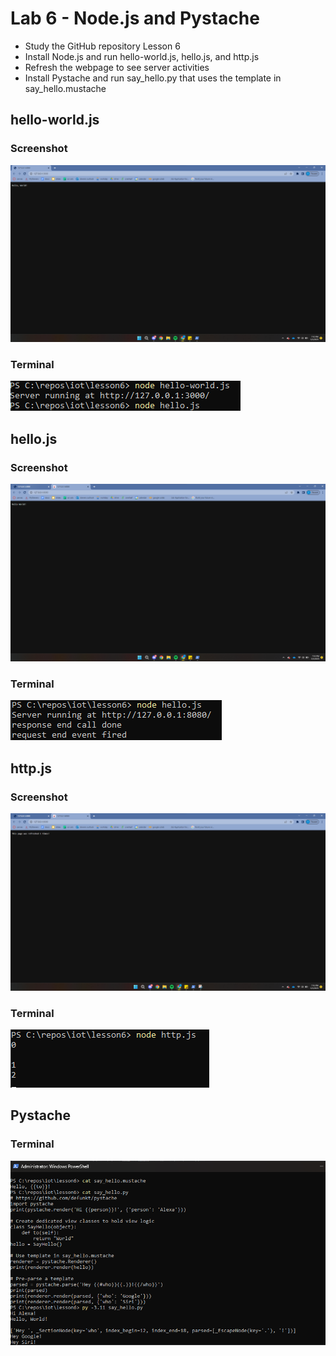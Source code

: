 # Lab 6 - Node.js and Pystache
- Study the GitHub repository Lesson 6
- Install Node.js and run hello-world.js, hello.js, and http.js
- Refresh the webpage to see server activities
- Install Pystache and run say_hello.py that uses the template in say_hello.mustache



## hello-world.js
### Screenshot
![](https://github.com/tnuevaes/CPE322_S23/blob/a537c169549ea77a55b6f3d789c280ffff717d49/lab%206/Hello_world.png)

### Terminal
![](https://github.com/tnuevaes/CPE322_S23/blob/a537c169549ea77a55b6f3d789c280ffff717d49/lab%206/Hello_world_terminal.png)

## hello.js
### Screenshot
![](https://github.com/tnuevaes/CPE322_S23/blob/a537c169549ea77a55b6f3d789c280ffff717d49/lab%206/Hello.png)
### Terminal
![](https://github.com/tnuevaes/CPE322_S23/blob/a537c169549ea77a55b6f3d789c280ffff717d49/lab%206/hello_terminal.png)

## http.js
### Screenshot
![](https://github.com/tnuevaes/CPE322_S23/blob/a537c169549ea77a55b6f3d789c280ffff717d49/lab%206/https.png)
### Terminal 
![](https://github.com/tnuevaes/CPE322_S23/blob/a537c169549ea77a55b6f3d789c280ffff717d49/lab%206/https_terminal.png)

## Pystache
### Terminal
![](https://github.com/tnuevaes/CPE322_S23/blob/a537c169549ea77a55b6f3d789c280ffff717d49/lab%206/pystache.png)
